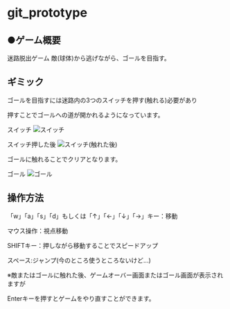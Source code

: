 # git_prototype

## ●ゲーム概要
 迷路脱出ゲーム
 敵(球体)から逃げながら、ゴールを目指す。

## ギミック
ゴールを目指すには迷路内の3つのスイッチを押す(触れる)必要があり

押すことでゴールへの道が開かれるようになっています。

スイッチ
![スイッチ](https://github.com/user-attachments/assets/5b847e65-45c8-4788-b6d8-deb43477ab40)

スイッチ押した後
![スイッチ(触れた後)](https://github.com/user-attachments/assets/e23e0533-c502-44dd-80f9-2da7e425fe93)

ゴールに触れることでクリアとなります。

ゴール
![ゴール](https://github.com/user-attachments/assets/1a1bd070-dd14-4d39-9309-0c70499e7401)

## 操作方法
「w」「a」「s」「d」もしくは「↑」「←」「↓」「→」キー：移動

マウス操作：視点移動

SHIFTキー：押しながら移動することでスピードアップ

スペース:ジャンプ(今のところ使うところないけど...)

※敵またはゴールに触れた後、ゲームオーバー画面またはゴール画面が表示されますが

Enterキーを押すとゲームをやり直すことができます。
